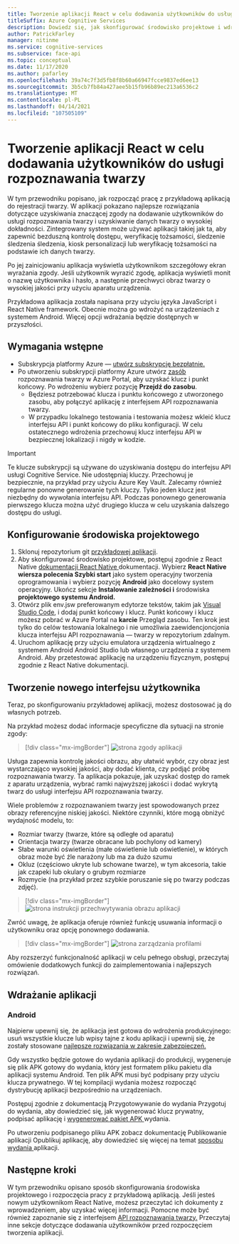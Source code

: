 ```yaml
---
title: Tworzenie aplikacji React w celu dodawania użytkowników do usługi rozpoznawania twarzy
titleSuffix: Azure Cognitive Services
description: Dowiedz się, jak skonfigurować środowisko projektowe i wdrożyć aplikację rozpoznawania twarzy, aby uzyskać zgodę od klientów.
author: PatrickFarley
manager: nitinme
ms.service: cognitive-services
ms.subservice: face-api
ms.topic: conceptual
ms.date: 11/17/2020
ms.author: pafarley
ms.openlocfilehash: 39a74c7f3d5fb8f8b60a66947fcce9837ed6ee13
ms.sourcegitcommit: 3b5cb7fb84a427aee5b15fb96b89ec213a6536c2
ms.translationtype: MT
ms.contentlocale: pl-PL
ms.lasthandoff: 04/14/2021
ms.locfileid: "107505109"
---
```

# <a name="build-a-react-app-to-add-users-to-a-face-service"></a>Tworzenie aplikacji React w celu dodawania użytkowników do usługi rozpoznawania twarzy

W tym przewodniku popisano, jak rozpocząć pracę z przykładową aplikacją do rejestracji twarzy. W aplikacji pokazano najlepsze rozwiązania dotyczące uzyskiwania znaczącej zgody na dodawanie użytkowników do usługi rozpoznawania twarzy i uzyskiwanie danych twarzy o wysokiej dokładności. Zintegrowany system może używać aplikacji takiej jak ta, aby zapewnić bezduszną kontrolę dostępu, weryfikację tożsamości, śledzenie śledzenia śledzenia, kiosk personalizacji lub weryfikację tożsamości na podstawie ich danych twarzy.

Po jej zainicjowaniu aplikacja wyświetla użytkownikom szczegółowy ekran wyrażania zgody. Jeśli użytkownik wyrazić zgodę, aplikacja wyświetli monit o nazwę użytkownika i hasło, a następnie przechwyci obraz twarzy o wysokiej jakości przy użyciu aparatu urządzenia.

Przykładowa aplikacja została napisana przy użyciu języka JavaScript i React Native framework. Obecnie można go wdrożyć na urządzeniach z systemem Android. Więcej opcji wdrażania będzie dostępnych w przyszłości.

## <a name="prerequisites"></a>Wymagania wstępne 

* Subskrypcja platformy Azure — [utwórz subskrypcję bezpłatnie.](https://azure.microsoft.com/free/cognitive-services/)  
* Po utworzeniu subskrypcji platformy Azure utwórz [zasób](https://portal.azure.com/#create/Microsoft.CognitiveServicesFace) rozpoznawania twarzy w Azure Portal, aby uzyskać klucz i punkt końcowy. Po wdrożeniu wybierz pozycję **Przejdź do zasobu**.  
  * Będziesz potrzebować klucza i punktu końcowego z utworzonego zasobu, aby połączyć aplikację z interfejsem API rozpoznawania twarzy.  
  * W przypadku lokalnego testowania i testowania możesz wkleić klucz interfejsu API i punkt końcowy do pliku konfiguracji. W celu ostatecznego wdrożenia przechowuj klucz interfejsu API w bezpiecznej lokalizacji i nigdy w kodzie.  

> [!IMPORTANT]
> Te klucze subskrypcji są używane do uzyskiwania dostępu do interfejsu API usługi Cognitive Service. Nie udostępniaj kluczy. Przechowuj je bezpiecznie, na przykład przy użyciu Azure Key Vault. Zalecamy również regularne ponowne generowanie tych kluczy. Tylko jeden klucz jest niezbędny do wywołania interfejsu API. Podczas ponownego generowania pierwszego klucza można użyć drugiego klucza w celu uzyskania dalszego dostępu do usługi.

## <a name="set-up-the-development-environment"></a>Konfigurowanie środowiska projektowego

1. Sklonuj repozytorium git [przykładowej aplikacji](https://github.com/azure-samples/cognitive-services-FaceAPIEnrollmentSample).
1. Aby skonfigurować środowisko projektowe, postępuj zgodnie z React Native <a href="https://reactnative.dev/docs/environment-setup"  title=" "  target="_blank"> dokumentacji React Native </a> dokumentacji. Wybierz **React Native wiersza polecenia Szybki start** jako system operacyjny tworzenia oprogramowania i wybierz pozycję **Android** jako docelowy system operacyjny. Ukończ sekcje **Instalowanie zależności i** środowiska **projektowego systemu Android.**
1. Otwórz plik env.jsw preferowanym edytorze tekstów, takim jak [Visual Studio Code](https://code.visualstudio.com/), i dodaj punkt końcowy i klucz. Punkt końcowy i klucz możesz pobrać w Azure Portal na **karcie** Przegląd zasobu. Ten krok jest tylko do celów testowania lokalnego i nie umożliwia zaewidencjoncjonia klucza interfejsu API rozpoznawania &mdash; twarzy w repozytorium zdalnym.
1. Uruchom aplikację przy użyciu emulatora urządzenia wirtualnego z systemem Android Android Studio lub własnego urządzenia z systemem Android. Aby przetestować aplikację na urządzeniu fizycznym, postępuj zgodnie z React Native <a href="https://reactnative.dev/docs/running-on-device"  title=" dokumentacją React Native "  target="_blank"> </a> dokumentacji.  


## <a name="create-a-user-add-experience"></a>Tworzenie nowego interfejsu użytkownika  

Teraz, po skonfigurowaniu przykładowej aplikacji, możesz dostosować ją do własnych potrzeb.

Na przykład możesz dodać informacje specyficzne dla sytuacji na stronie zgody:

> [!div class="mx-imgBorder"]
> ![strona zgody aplikacji](./media/enrollment-app/1-consent-1.jpg)

Usługa zapewnia kontrolę jakości obrazu, aby ułatwić wybór, czy obraz jest wystarczająco wysokiej jakości, aby dodać klienta, czy podjąć próbę rozpoznawania twarzy. Ta aplikacja pokazuje, jak uzyskać dostęp do ramek z aparatu urządzenia, wybrać ramki najwyższej jakości i dodać wykrytą twarz do usługi interfejsu API rozpoznawania twarzy. 

Wiele problemów z rozpoznawaniem twarzy jest spowodowanych przez obrazy referencyjne niskiej jakości. Niektóre czynniki, które mogą obniżyć wydajność modelu, to:
* Rozmiar twarzy (twarze, które są odległe od aparatu)
* Orientacja twarzy (twarze obracane lub pochylony od kamery)
* Słabe warunki oświetlenia (małe oświetlenie lub oświetlenie), w których obraz może być źle narażony lub ma za dużo szumu
* Okluz (częściowo ukryte lub schowane twarze), w tym akcesoria, takie jak czapeki lub okulary o grubym rozmiarze
* Rozmycie (na przykład przez szybkie poruszanie się po twarzy podczas zdjęć). 

> [!div class="mx-imgBorder"]
> ![strona instrukcji przechwytywania obrazu aplikacji](./media/enrollment-app/4-instruction.jpg)

Zwróć uwagę, że aplikacja oferuje również funkcję usuwania informacji o użytkowniku oraz opcję ponownego dodawania.

> [!div class="mx-imgBorder"]
> ![strona zarządzania profilami](./media/enrollment-app/10-manage-2.jpg)

Aby rozszerzyć funkcjonalność aplikacji w celu pełnego [](enrollment-overview.md) obsługi, przeczytaj omówienie dodatkowych funkcji do zaimplementowania i najlepszych rozwiązań.

## <a name="deploy-the-app"></a>Wdrażanie aplikacji

### <a name="android"></a>Android

Najpierw upewnij się, że aplikacja jest gotowa do wdrożenia produkcyjnego: usuń wszystkie klucze lub wpisy tajne z kodu aplikacji i upewnij się, że zostały stosowane [najlepsze rozwiązania w zakresie zabezpieczeń.](../cognitive-services-security.md?tabs=command-line%2ccsharp)

Gdy wszystko będzie gotowe do wydania aplikacji do produkcji, wygeneruje się plik APK gotowy do wydania, który jest formatem pliku pakietu dla aplikacji systemu Android. Ten plik APK musi być podpisany przy użyciu klucza prywatnego. W tej kompilacji wydania możesz rozpocząć dystrybucję aplikacji bezpośrednio na urządzeniach. 

Postępuj zgodnie z dokumentacją Przygotowywanie do wydania Przygotuj do wydania, aby dowiedzieć się, jak wygenerować klucz prywatny, podpisać aplikację i <a href="https://developer.android.com/studio/publish/preparing#publishing-build"  title=" "  target="_blank"> wygenerować pakiet APK </a> wydania.  

Po utworzeniu podpisanego pliku APK zobacz dokumentację Publikowanie aplikacji Opublikuj aplikację, aby dowiedzieć się więcej na temat <a href="https://developer.android.com/studio/publish"  title=" "  target="_blank"> sposobu wydania </a> aplikacji.

## <a name="next-steps"></a>Następne kroki  

W tym przewodniku opisano sposób skonfigurowania środowiska projektowego i rozpoczęcia pracy z przykładową aplikacją. Jeśli jesteś nowym użytkownikom React Native, możesz przeczytać [](https://reactnative.dev/docs/getting-started) ich dokumenty z wprowadzeniem, aby uzyskać więcej informacji. Pomocne może być również zapoznanie się z interfejsem [API rozpoznawania twarzy.](Overview.md) Przeczytaj inne sekcje dotyczące dodawania użytkowników przed rozpoczęciem tworzenia aplikacji.